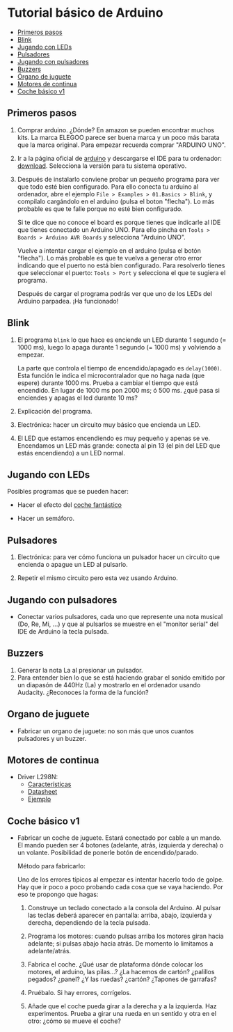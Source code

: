# Tutorial básico de Arduino

* [Primeros pasos](#basico)
* [Blink](#tst_blink)
* [Jugando con LEDs](#tst_blink_variaciones)
* [Pulsadores](#tst_pulsadores)
* [Jugando con pulsadores](#tst_pulsadores_ejemplo)
* [Buzzers](#tst_buzzer)
* [Órgano de juguete](#organo)
* [Motores de continua](#motoresDC)
* [Coche básico v1](#cocheBasico)


## <a name="basico"></a>Primeros pasos

1. Comprar arduino. ¿Dónde? En amazon se pueden encontrar muchos kits. La
   marca ELEGOO parece ser buena marca y un poco más barata que la marca
   original. Para empezar recuerda comprar "ARDUINO UNO".


2. Ir a la página oficial de [arduino](https://www.arduino.cc/) y descargarse
   el IDE para tu ordenador: [download](https://www.arduino.cc/en/software).
   Selecciona la versión para tu sistema operativo. 

3. Después de instalarlo conviene probar un pequeño programa para ver que todo
   esté bien configurado. Para ello conecta tu arduino al ordenador, abre el 
   ejemplo `File > Examples > 01.Basics > Blink`, y compilalo cargándolo en el
   arduino (pulsa el boton "flecha"). Lo más probable es que te falle porque
   no esté bien configurado.

   Si te dice que no conoce el board es porque tienes que indicarle al IDE que
   tienes conectado un Arduino UNO. Para ello pincha en 
   `Tools > Boards > Arduino AVR Boards` y selecciona "Arduino UNO".

    Vuelve a intentar cargar el ejemplo en el arduino (pulsa el botón
    "flecha").  Lo más probable es que te vuelva a generar otro error
    indicando que el puerto no está bien configurado. Para resolverlo tienes
    que seleccionar el puerto: `Tools > Port` y selecciona el que te sugiera
    el programa.

    Después de cargar el programa podrás ver que uno de los LEDs del Arduino
    parpadea. ¡Ha funcionado! 



## <a name="tst_blink"></a>Blink
1. El programa `blink` lo que hace es enciende un LED durante 1 segundo (= 1000
   ms), luego lo apaga durante 1 segundo (= 1000 ms) y volviendo a empezar.

   La parte que controla el tiempo de encendido/apagado es `delay(1000)`. Esta
   función le indica el microcontralador que no haga nada (que espere) durante
   1000 ms. Prueba a cambiar el tiempo que está encendido. En lugar de 1000 ms
   pon 2000 ms; ó 500 ms. ¿qué pasa si enciendes y apagas el led durante 10
   ms?

2. Explicación del programa.

3. Electrónica: hacer un circuito muy básico que encienda un LED.

4. El LED que estamos encendiendo es muy pequeño y apenas se ve. Encendamos un
   LED más grande: conecta al pin 13 (el pin del LED que estás encendiendo) a
   un LED normal.


## <a name="tst_blink_variaciones"></a>Jugando con LEDs

Posibles programas que se pueden hacer:

* Hacer el efecto del [coche
  fantástico](https://www.youtube.com/watch?v=c4M-GAS4cWE)

* Hacer un semáforo.


## <a name="tst_pulsadores"></a>Pulsadores

1. Electrónica: para ver cómo funciona un pulsador hacer un circuito que
   encienda o apague un LED al pulsarlo.

2. Repetir el mismo circuito pero esta vez usando Arduino.


## <a name="tst_pulsadores_ejemplo"></a>Jugando con pulsadores

* Conectar varios pulsadores, cada uno que represente una nota musical (Do,
  Re, Mi, ...) y que al pulsarlos se muestre en el "monitor serial" del IDE
  de Arduino la tecla pulsada.

## <a name="tst_buzzer"></a>Buzzers

1. Generar la nota La al presionar un pulsador. 
2. Para entender bien lo que se está haciendo grabar el sonido emitido por un
   diapasón de 440Hz (La) y mostrarlo en el ordenador usando Audacity.
   ¿Reconoces la forma de la función?

## <a name="organo"></a>Organo de juguete

* Fabricar un organo de juguete: no son más que unos cuantos pulsadores 
  y un buzzer.




## <a name="motoresDC"></a>Motores de continua

* Driver L298N: 
    * [Características](https://components101.com/modules/l293n-motor-driver-module)
    * [Datasheet](doc/L298_datasheet.pdf)
    * [Ejemplo](https://www.instructables.com/L298N-MOTOR-DRIVER-MODULE/) 


## <a name="cocheBasico"></a>Coche básico v1

* Fabricar un coche de juguete. Estará conectado por cable a un mando. El
  mando pueden ser 4 botones (adelante, atrás, izquierda y derecha) o un
  volante. Posibilidad de ponerle botón de encendido/parado.

  Método para fabricarlo: 

  Uno de los errores típicos al empezar es intentar hacerlo todo de golpe. Hay
  que ir poco a poco probando cada cosa que se vaya haciendo. Por eso te
  propongo que hagas:

  1. Construye un teclado conectado a la consola del Arduino. Al pulsar las
     teclas deberá aparecer en pantalla: arriba, abajo, izquierda y derecha,
     dependiendo de la tecla pulsada.

  2. Programa los motores: cuando pulsas arriba los motores giran hacia
     adelante; si pulsas abajo hacia atrás. De momento lo limitamos a
     adelante/atrás.

  3. Fabrica el coche. ¿Qué usar de plataforma dónde colocar los motores, el
     arduino, las pilas...? ¿La hacemos de cartón? ¿palillos pegados? ¿panel?
     ¿Y las ruedas? ¿cartón? ¿Tapones de garrafas?
 
  4. Pruébalo. Si hay errores, corrígelos.

  5. Añade que el coche pueda girar a la derecha y a la izquierda. Haz
     experimentos. Prueba a girar una rueda en un sentido y otra en el otro:
     ¿cómo se mueve el coche?



